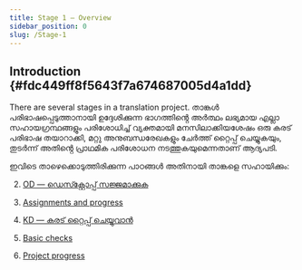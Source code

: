 ```yaml
---
title: Stage 1 – Overview
sidebar_position: 0
slug: /Stage-1
---
```




## **Introduction** {#fdc449ff8f5643f7a674687005d4a1dd}


There are several stages in a translation project. താങ്കൾ പരിഭാഷപ്പെടുത്താനായി ഉദ്ദേശിക്കുന്ന ഭാഗത്തിൻ്റെ അർത്ഥം ലഭ്യമായ എല്ലാ സഹായഗ്രന്ഥങ്ങളും പരിശോധിച്ച് വ്യക്തമായി മനസിലാക്കിയശേഷം ഒരു കരട് പരിഭാഷ തയാറാക്കി, മറ്റു അനുബന്ധരേഖകളും ചേർത്ത് റ്റൈപ്പ് ചെയ്യുകയും, തുടർന്ന് അതിൻ്റെ പ്രാഥമിക പരിശോധന നടത്തുകയുമെന്നതാണ് ആദ്യപടി.


ഇവിടെ താഴെക്കൊടുത്തിരിക്കുന്ന പാഠങ്ങൾ അതിനായി താങ്കളെ സഹായിക്കും:


2. [OD — ഡെസ്ക്റ്റോപ്പ് സജ്ജമാക്കുക](https://sillsdev.github.io/paratext-manual/2.OD)


3. [Assignments and progress](https://sillsdev.github.io/paratext-manual/3.PP1)


4. [KD — കരട് റ്റൈപ്പ് ചെയ്യുവാൻ](https://sillsdev.github.io/paratext-manual/4.KD)


5. [Basic checks](https://sillsdev.github.io/paratext-manual/5.BC1)


6. [Project progress](https://sillsdev.github.io/paratext-manual/6.PP2)

